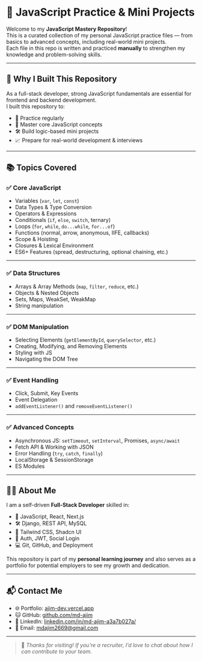 # 🧠 JavaScript Practice & Mini Projects

Welcome to my **JavaScript Mastery Repository**!  
This is a curated collection of my personal JavaScript practice files — from basics to advanced concepts, including real-world mini projects.  
Each file in this repo is written and practiced **manually** to strengthen my knowledge and problem-solving skills.

---

## 📌 Why I Built This Repository

As a full-stack developer, strong JavaScript fundamentals are essential for frontend and backend development.  
I built this repository to:

- 🔁 Practice regularly
- 🧠 Master core JavaScript concepts
- 🛠️ Build logic-based mini projects
- 📈 Prepare for real-world development & interviews

---

## 📚 Topics Covered

### ✅ Core JavaScript

- Variables (`var`, `let`, `const`)
- Data Types & Type Conversion
- Operators & Expressions
- Conditionals (`if`, `else`, `switch`, ternary)
- Loops (`for`, `while`, `do...while`, `for...of`)
- Functions (normal, arrow, anonymous, IIFE, callbacks)
- Scope & Hoisting
- Closures & Lexical Environment
- ES6+ Features (spread, destructuring, optional chaining, etc.)

---

### ✅ Data Structures

- Arrays & Array Methods (`map`, `filter`, `reduce`, etc.)
- Objects & Nested Objects
- Sets, Maps, WeakSet, WeakMap
- String manipulation

---

### ✅ DOM Manipulation

- Selecting Elements (`getElementById`, `querySelector`, etc.)
- Creating, Modifying, and Removing Elements
- Styling with JS
- Navigating the DOM Tree

---

### ✅ Event Handling

- Click, Submit, Key Events
- Event Delegation
- `addEventListener()` and `removeEventListener()`

---

### ✅ Advanced Concepts

- Asynchronous JS: `setTimeout`, `setInterval`, Promises, `async/await`
- Fetch API & Working with JSON
- Error Handling (`try`, `catch`, `finally`)
- LocalStorage & SessionStorage
- ES Modules
---

## 👨‍💻 About Me

I am a self-driven **Full-Stack Developer** skilled in:

- 🧩 JavaScript, React, Next.js
- 🛠️ Django, REST API, MySQL
- 🎨 Tailwind CSS, Shadcn UI
- 🔐 Auth, JWT, Social Login
- 💻 Git, GitHub, and Deployment

This repository is part of my **personal learning journey** and also serves as a portfolio for potential employers to see my growth and dedication.

---

## 📬 Contact Me

- 🌐 Portfolio: [ajim-dev.vercel.app](https://ajim-dev.vercel.app)
- 🐱 GitHub: [github.com/md-ajim](https://github.com/md-ajim)
- 💼 LinkedIn: [linkedin.com/in/md-ajim-a3a7b027a/](https://linkedin.com/in/md-ajim-a3a7b027a/)
- 📧 Email: mdajim2669@gmail.com

---

> 📝 _Thanks for visiting! If you're a recruiter, I’d love to chat about how I can contribute to your team._







